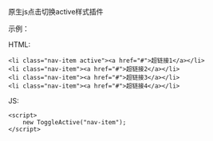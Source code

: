 原生js点击切换active样式插件

示例：

HTML:

	<li class="nav-item active"><a href="#">超链接1</a></li>
	<li class="nav-item"><a href="#">超链接2</a></li>
	<li class="nav-item"><a href="#">超链接3</a></li>
	<li class="nav-item"><a href="#">超链接4</a></li>

JS:

	<script>
		new ToggleActive("nav-item");
	</script>